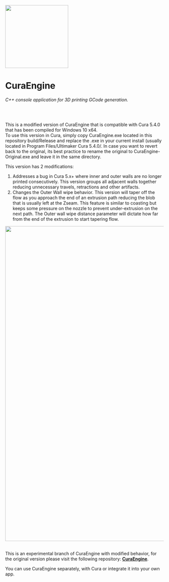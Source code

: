 
<img
    src = 'CuraEngine.ico'
    width = 200
/>

# CuraEngine


*C++ console application for 3D printing GCode generation.*

<br>
<br>

This is a modified version of CuraEngine that is compatible with Cura 5.4.0 that has been compiled for Windows 10 x64.  
To use this version in Cura, simply copy CuraEngine.exe located in this repository build/Release and replace the .exe in your current install (usually located in Program Files/Ultimaker Cura 5.4.0/.  In case you want to revert back to the original, its best practice to rename the original to CuraEngine-Original.exe and leave it in the same directory.

This version has 2 modifications:

1.  Addresses a bug in Cura 5.x+ where inner and outer walls are no longer printed consecutively.  This version groups all adjacent walls together reducing unnecessary travels, retractions and other artifacts.
2.  Changes the Outer Wall wipe behavior.  This version will taper off the flow as you approach the end of an extrusion path reducing the blob that is usually left at the Zseam.  This feature is similar to coasting but keeps some pressure on the nozzle to prevent under-extrusion on the next path.  The Outer wall wipe distance parameter will dictate how far from the end of the extrusion to start tapering flow. 

<img
    src = 'OuterWallWipe.png'
    width = 1000
/>
<br>
<br>


This is an experimental branch of CuraEngine with modified behavior, for the original version please visit the following repository: **[CuraEngine]**.

You can use CuraEngine separately, with Cura or integrate it into your own app.

<br>

<!----------------------------------------------------------------------------->

[Contributors]: https://github.com/Ultimaker/CuraEngine/graphs/contributors
[PullRequests]: https://github.com/Ultimaker/CuraEngine/pulls
[Internals]: https://github.com/Ultimaker/CuraEngine/wiki/Internals
[Install]: https://github.com/Ultimaker/CuraEngine/wiki/Building-CuraEngine-From-Source
[Closed]: https://github.com/Ultimaker/CuraEngine/issues?q=is%3Aissue+is%3Aclosed
[Issues]: https://github.com/Ultimaker/CuraEngine/issues
[Conan]: https://github.com/Ultimaker/CuraEngine/actions/workflows/conan-package.yml
[Test]: https://github.com/Ultimaker/CuraEngine/actions/workflows/unit-test.yml
[CuraEngine]: https://github.com/Ultimaker/CuraEngine

[License]: LICENSE
[#]: #


<!---------------------------------[ Badges ]---------------------------------->

[Badge Contributors]: https://img.shields.io/github/contributors/ultimaker/CuraEngine?style=for-the-badge&logoColor=white&labelColor=db5e8a&color=ab4a6c&logo=GitHub
[Badge PullRequests]: https://img.shields.io/github/issues-pr/ultimaker/CuraEngine?style=for-the-badge&logoColor=white&labelColor=bb9f3e&color=937d31&logo=GitExtensions
[Badge License]: https://img.shields.io/badge/License-AGPL3-336887.svg?style=for-the-badge&labelColor=458cb5&logoColor=white&logo=GNU
[Badge Closed]: https://img.shields.io/github/issues-closed/ultimaker/CuraEngine?style=for-the-badge&logoColor=white&labelColor=629944&color=446a30&logo=AddThis
[Badge Issues]: https://img.shields.io/github/issues/ultimaker/CuraEngine?style=for-the-badge&logoColor=white&labelColor=c34360&color=933349&logo=AdBlock
[Badge Conan]: https://img.shields.io/github/workflow/status/Ultimaker/CuraEngine/conan-package?style=for-the-badge&logoColor=white&labelColor=6185aa&color=4c6987&logo=Conan&label=Conan%20Package
[Badge Test]: https://img.shields.io/github/workflow/status/Ultimaker/CuraEngine/unit-test?style=for-the-badge&logoColor=white&labelColor=4a999d&color=346c6e&logo=Codacy&label=Unit%20Test
[Badge Size]: https://img.shields.io/github/repo-size/ultimaker/CuraEngine?style=for-the-badge&logoColor=white&labelColor=715a97&color=584674&logo=GoogleAnalytics


<!---------------------------------[ Buttons ]--------------------------------->


